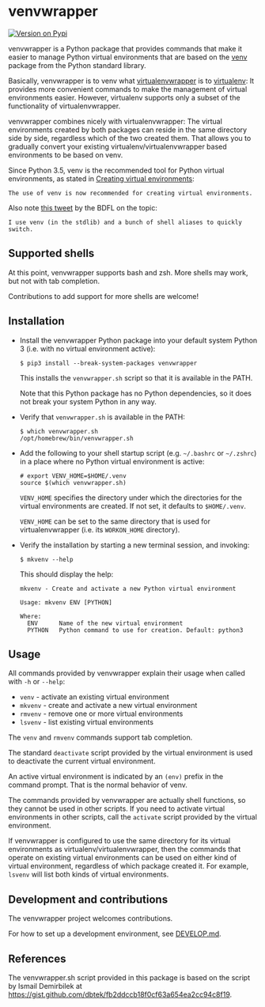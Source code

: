# venvwrapper

[![Version on Pypi](https://img.shields.io/pypi/v/venvwrapper.svg)](https://pypi.python.org/pypi/venvwrapper/)

venvwrapper is a Python package that provides commands that make it easier to
manage Python virtual environments that are based on the
[venv](https://docs.python.org/3/library/venv.html) package from the Python
standard library.

Basically, venvwrapper is to venv what
[virtualenvwrapper](https://pypi.org/project/virtualenvwrapper/) is to
[virtualenv](https://pypi.org/project/virtualenv/):
It provides more convenient commands to make the management of virtual
environments easier. However, virtualenv supports only a subset of the
functionality of virtualenvwrapper.

venvwrapper combines nicely with virtualenvwrapper:
The virtual environments created by both packages can reside in the same
directory side by side, regardless which of the two created them. That
allows you to gradually convert your existing virtualenv/virtualenvwrapper
based environments to be based on venv.

Since Python 3.5, venv is the recommended tool for Python virtual environments,
as stated in
[Creating virtual environments](https://docs.python.org/3/library/venv.html#creating-virtual-environments):
```
The use of venv is now recommended for creating virtual environments.
```

Also note [this tweet](https://x.com/gvanrossum/status/1319328122618048514) by
the BDFL on the topic:
```
I use venv (in the stdlib) and a bunch of shell aliases to quickly switch.
```

## Supported shells

At this point, venvwrapper supports bash and zsh. More shells may work, but
not with tab completion.

Contributions to add support for more shells are welcome!

## Installation

* Install the venvwrapper Python package into your default system Python 3 (i.e.
  with no virtual environment active):

  ```
  $ pip3 install --break-system-packages venvwrapper
  ```

  This installs the `venvwrapper.sh` script so that it is available in the
  PATH.

  Note that this Python package has no Python dependencies, so it does not break
  your system Python in any way.

* Verify that `venvwrapper.sh` is available in the PATH:

  ```
  $ which venvwrapper.sh
  /opt/homebrew/bin/venvwrapper.sh
  ```

* Add the following to your shell startup script (e.g. `~/.bashrc` or
  `~/.zshrc`) in a place where no Python virtual environment is active:

  ```
  # export VENV_HOME=$HOME/.venv
  source $(which venvwrapper.sh)
  ```

  `VENV_HOME` specifies the directory under which the directories for the
  virtual environments are created. If not set, it defaults to `$HOME/.venv`.

  `VENV_HOME` can be set to the same directory that is used for
  virtualenvwrapper (i.e. its `WORKON_HOME` directory).

* Verify the installation by starting a new terminal session, and invoking:

  ```
  $ mkvenv --help
  ```

  This should display the help:

  ```
  mkvenv - Create and activate a new Python virtual environment

  Usage: mkvenv ENV [PYTHON]

  Where:
    ENV      Name of the new virtual environment
    PYTHON   Python command to use for creation. Default: python3
  ```

## Usage

All commands provided by venvwrapper explain their usage when called with `-h`
or `--help`:

* `venv` - activate an existing virtual environment
* `mkvenv` - create and activate a new virtual environment
* `rmvenv` - remove one or more virtual environments
* `lsvenv` - list existing virtual environments

The `venv` and `rmvenv` commands support tab completion.

The standard `deactivate` script provided by the virtual environment is used
to deactivate the current virtual environment.

An active virtual environment is indicated by an `(env)` prefix in the command
prompt. That is the normal behavior of venv.

The commands provided by venvwrapper are actually shell functions, so they
cannot be used in other scripts. If you need to activate virtual environments
in other scripts, call the `activate` script provided by the virtual
environment.

If venvwrapper is configured to use the same directory for its virtual
environments as virtualenv/virtualenvwrapper, then the commands that operate on
existing virtual environments can be used on either kind of virtual environment,
regardless of which package created it. For example, `lsvenv` will list both
kinds of virtual environments.

## Development and contributions

The venvwrapper project welcomes contributions.

For how to set up a development environment, see [DEVELOP.md](DEVELOP.md).

## References

The venvwrapper.sh script provided in this package is based on the script
by Ismail Demirbilek at
https://gist.github.com/dbtek/fb2ddccb18f0cf63a654ea2cc94c8f19.
